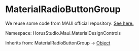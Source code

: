 # MaterialRadioButtonGroup

We reuse some code from MAUI official repository: [See here.](https://github.com/dotnet/maui/blob/7076514d83f7e16ac49838307aefd598b45adcec/src/Controls/src/Core/RadioButton/RadioButtonGroup.cs)

Namespace: HorusStudio.Maui.MaterialDesignControls

Inherits from: MaterialRadioButtonGroup → [Object](https://learn.microsoft.com/en-us/dotnet/api/system.object)

<br>
